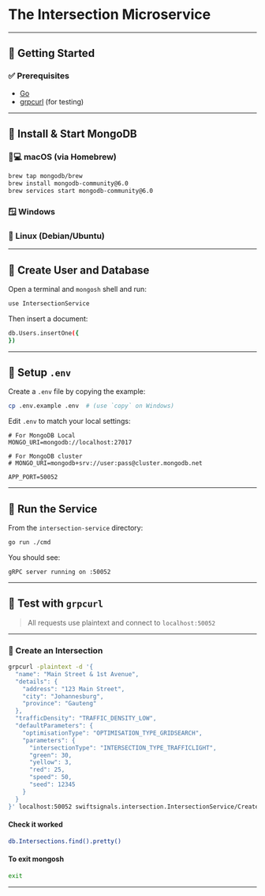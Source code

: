 # The Intersection Microservice
---

## 🚀 Getting Started

### ✅ Prerequisites

* [Go](https://golang.org/doc/install)
* [grpcurl](https://github.com/fullstorydev/grpcurl) (for testing)

---

## 🐘 Install & Start MongoDB

### 🧑💻 macOS (via Homebrew)

```bash
brew tap mongodb/brew
brew install mongodb-community@6.0
brew services start mongodb-community@6.0
```

### 🪟 Windows

### 🐧 Linux (Debian/Ubuntu)

---

## 🔧 Create User and Database

Open a terminal and `mongosh` shell and run:

```bash
use IntersectionService
```

Then insert a document:

```bash
db.Users.insertOne({
})
```
---

## 📁 Setup `.env`

Create a `.env` file by copying the example:

```bash
cp .env.example .env  # (use `copy` on Windows)
```

Edit `.env` to match your local settings:

```env
# For MongoDB Local
MONGO_URI=mongodb://localhost:27017

# For MongoDB cluster
# MONGO_URI=mongodb+srv://user:pass@cluster.mongodb.net

APP_PORT=50052

```

---

## 🏁 Run the Service

From the `intersection-service` directory:

```bash
go run ./cmd
```

You should see:

```
gRPC server running on :50052
```

---

## 💬 Test with `grpcurl`

> All requests use plaintext and connect to `localhost:50052`

---

### 👤 Create an Intersection

```bash
grpcurl -plaintext -d '{
  "name": "Main Street & 1st Avenue",
  "details": {
    "address": "123 Main Street",
    "city": "Johannesburg",
    "province": "Gauteng"
  },
  "trafficDensity": "TRAFFIC_DENSITY_LOW",
  "defaultParameters": {
    "optimisationType": "OPTIMISATION_TYPE_GRIDSEARCH",
    "parameters": {
      "intersectionType": "INTERSECTION_TYPE_TRAFFICLIGHT",
      "green": 30,
      "yellow": 3,
      "red": 25,
      "speed": 50,
      "seed": 12345
    }
  }
}' localhost:50052 swiftsignals.intersection.IntersectionService/CreateIntersection


```

#### Check it worked
```bash
db.Intersections.find().pretty()
```

#### To exit mongosh
```bash
exit
```

---

